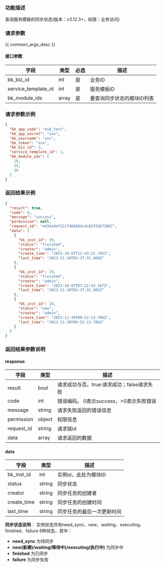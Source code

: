 ### 功能描述

查询服务模板的同步状态(版本：v3.12.3+，权限：业务访问)

### 请求参数

{{ common_args_desc }}

#### 接口参数

| 字段                  | 类型    | 必选 | 描述             |
|---------------------|-------|----|----------------|
| bk_biz_id           | int   | 是  | 业务ID           |
| service_template_id | int   | 是  | 服务模板ID         |
| bk_module_ids       | array | 是  | 要查询同步状态的模块ID列表 |

### 请求参数示例

```json
{
  "bk_app_code": "esb_test",
  "bk_app_secret": "xxx",
  "bk_username": "xxx",
  "bk_token": "xxx",
  "bk_biz_id": 3,
  "service_template_id": 1,
  "bk_module_ids": [
    28,
    29,
    30
  ]
}
```

### 返回结果示例

```json
{
  "result": true,
  "code": 0,
  "message": "success",
  "permission": null,
  "request_id": "e43da4ef221746868dc4c837d36f3807",
  "data": [
    {
      "bk_inst_id": 30,
      "status": "finished",
      "creator": "admin",
      "create_time": "2023-10-07T12:43:22.795Z",
      "last_time": "2023-11-10T03:37:31.009Z"
    },
    {
      "bk_inst_id": 29,
      "status": "finished",
      "creator": "admin",
      "create_time": "2023-10-07T07:22:43.167Z",
      "last_time": "2023-11-10T03:37:31.005Z"
    },
    {
      "bk_inst_id": 28,
      "status": "new",
      "creator": "admin",
      "create_time": "2023-11-30T09:52:13.706Z",
      "last_time": "2023-11-30T09:52:13.706Z"
    }
  ]
}
```

### 返回结果参数说明

#### response

| 字段         | 类型     | 描述                         |
|------------|--------|----------------------------|
| result     | bool   | 请求成功与否。true:请求成功；false请求失败 |
| code       | int    | 错误编码。 0表示success，>0表示失败错误  |
| message    | string | 请求失败返回的错误信息                |
| permission | object | 权限信息                       |
| request_id | string | 请求链id                      |
| data       | array  | 请求返回的数据                    |

#### data

| 字段          | 类型     | 描述            |
|-------------|--------|---------------|
| bk_inst_id  | int    | 实例id，此处为模块ID  |
| status      | string | 同步状态          |
| creator     | string | 同步任务的创建者      |
| create_time | string | 同步任务的创建时间     |
| last_time   | string | 同步任务的最后一次更新时间 |

**同步状态说明**： 实例状态共有need_sync、new、waiting、executing、finished、failure 6种状态，其中：

- **need_sync** 为待同步
- **new(新建)/waiting(等待中)/executing(执行中)** 为同步中
- **finished** 为已同步
- **failure** 为同步失败
